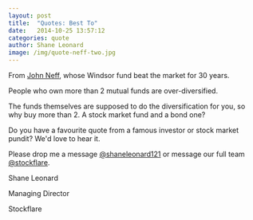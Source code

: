 ```yaml
---
layout: post
title:  "Quotes: Best To"
date:   2014-10-25 13:57:12
categories: quote
author: Shane Leonard
image: /img/quote-neff-two.jpg
---
```


From [John Neff](http://en.wikipedia.org/wiki/John_Neff), whose Windsor fund beat the market for 30 years.

People who own more than 2 mutual funds are over-diversified. 

The funds themselves are supposed to do the diversification for you, so why buy more than 2. A stock market fund and a bond one? 

Do you have a favourite quote from a famous investor or stock market pundit? We'd love to hear it.

Please drop me a message [@shaneleonard121](https://twitter.com/shaneleonard121) or message our full team [@stockflare](https://twitter.com/stockflare).

Shane Leonard

Managing Director

Stockflare